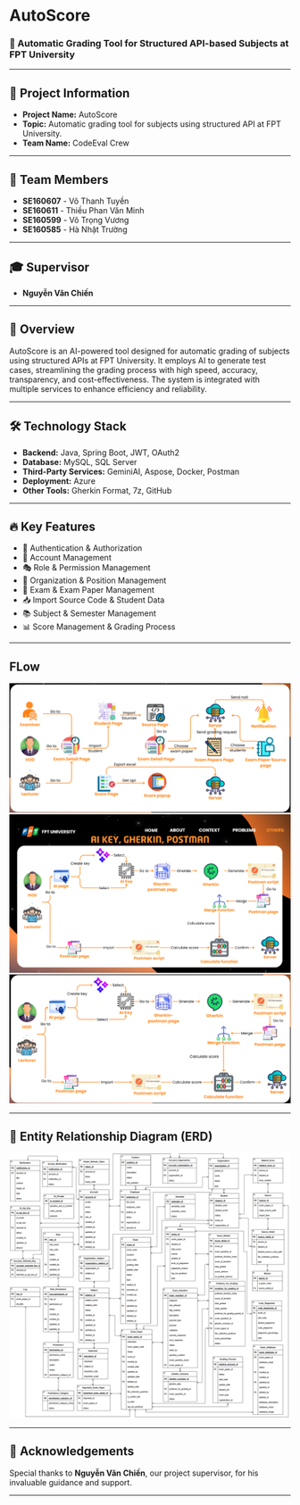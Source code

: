 # AutoScore

### 🚀 Automatic Grading Tool for Structured API-based Subjects at FPT University

---

## 📌 Project Information

- **Project Name:** AutoScore  
- **Topic:** Automatic grading tool for subjects using structured API at FPT University.  
- **Team Name:** CodeEval Crew  

---

## 👥 Team Members

- **SE160607** - Võ Thanh Tuyền  
- **SE160611** - Thiều Phan Văn Minh  
- **SE160599** - Võ Trọng Vương  
- **SE160585** - Hà Nhật Trường  

---

## 🎓 Supervisor

- **Nguyễn Văn Chiến**

---

## 📖 Overview

AutoScore is an AI-powered tool designed for automatic grading of subjects using structured APIs at FPT University. It employs AI to generate test cases, streamlining the grading process with high speed, accuracy, transparency, and cost-effectiveness. The system is integrated with multiple services to enhance efficiency and reliability.

---

## 🛠️ Technology Stack

- **Backend:** Java, Spring Boot, JWT, OAuth2  
- **Database:** MySQL, SQL Server  
- **Third-Party Services:** GeminiAI, Aspose, Docker, Postman  
- **Deployment:** Azure  
- **Other Tools:** Gherkin Format, 7z, GitHub  

---

## 🔥 Key Features

- 🔐 Authentication & Authorization  
- 👤 Account Management  
- 🎭 Role & Permission Management  
- 🏢 Organization & Position Management  
- 📄 Exam & Exam Paper Management  
- 📥 Import Source Code & Student Data  
- 📚 Subject & Semester Management  
- 📊 Score Management & Grading Process  

---

## FLow
![Exam](Image/Exam.png)
![Gherkin](Image/Gherkin.png)
![Grading](Image/Grading.png)

---

## 📌 Entity Relationship Diagram (ERD)
![ERD](Image/Screenshot%202025-02-22%20141357.png)

---

## 🙏 Acknowledgements

Special thanks to **Nguyễn Văn Chiến**, our project supervisor, for his invaluable guidance and support.

---

